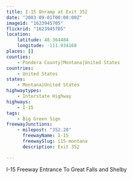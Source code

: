 ```yaml
---
title: I-15 Onramp at Exit 352
date: "2003-09-01T00:00:00Z"
imageid: "1623945705"
flickrid: "1623945705"
location:
    latitude: 48.364484
    longitude: -111.934168
places: []
counties:
    - Pondera County|Montana|United States
countries:
    - United States
states:
    - Montana|United States
highwaytypes:
    - Interstate Highway
highways:
    - I-15
tags:
    - Big Green Sign
freewayJunctions:
    - milepost: "352.28"
      freewayName: I-15
      freewaySlug: i15-montana
      description: Exit 352

---
```

I-15 Freeway Entrance To Great Falls and Shelby
